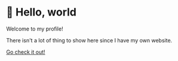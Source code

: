 <h1>👋 Hello, world</h1>
<p>Welcome to my profile!</p>

<p>There isn't a lot of thing to show here since I have my own website.</p>
<a href="https://www.lucasplus.space/" target="_blank">Go check it out!</a>

<!---
lucasplusism/lucasplusism is a ✨ special ✨ repository because its `README.md` (this file) appears on your GitHub profile.
You can click the Preview link to take a look at your changes.
--->
